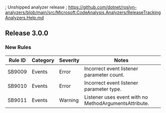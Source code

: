 ﻿; Unshipped analyzer release
; https://github.com/dotnet/roslyn-analyzers/blob/main/src/Microsoft.CodeAnalysis.Analyzers/ReleaseTrackingAnalyzers.Help.md

## Release 3.0.0

### New Rules

Rule ID | Category | Severity | Notes
--------|----------|----------|-------
SB9009 | Events | Error | Incorrect event listener parameter count.
SB9010 | Events | Error | Incorrect event listener parameter type.
SB9011 | Events | Warning | Listener uses event with no MethodArgumentsAttribute.